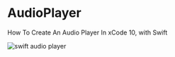 # AudioPlayer
How To Create An Audio Player In xCode 10, with Swift 

![swift audio player](https://i.ibb.co/QpFwCzh/Screen-Shot-2018-12-08-at-23-49-38.png)
